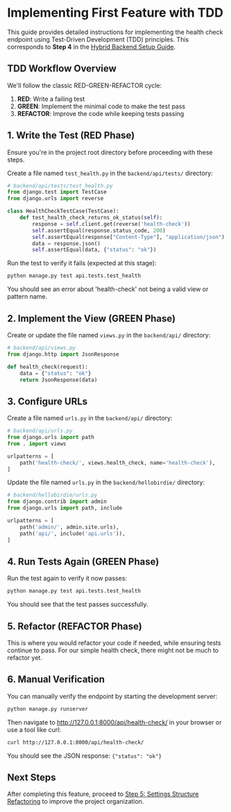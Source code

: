 # Implementing First Feature with TDD

This guide provides detailed instructions for implementing the health check endpoint using Test-Driven Development (TDD) principles. This corresponds to **Step 4** in the [Hybrid Backend Setup Guide](../hybrid-backend-setup-guide.md).

## TDD Workflow Overview

We'll follow the classic RED-GREEN-REFACTOR cycle:

1. **RED**: Write a failing test
2. **GREEN**: Implement the minimal code to make the test pass
3. **REFACTOR**: Improve the code while keeping tests passing

## 1. Write the Test (RED Phase)

Ensure you're in the project root directory before proceeding with these steps.

Create a file named `test_health.py` in the `backend/api/tests/` directory:

```python
# backend/api/tests/test_health.py
from django.test import TestCase
from django.urls import reverse

class HealthCheckTestCase(TestCase):
    def test_health_check_returns_ok_status(self):
        response = self.client.get(reverse('health-check'))
        self.assertEqual(response.status_code, 200)
        self.assertEqual(response["Content-Type"], "application/json")
        data = response.json()
        self.assertEqual(data, {"status": "ok"})
```

Run the test to verify it fails (expected at this stage):

```bash
python manage.py test api.tests.test_health
```

You should see an error about 'health-check' not being a valid view or pattern name.

## 2. Implement the View (GREEN Phase)

Create or update the file named `views.py` in the `backend/api/` directory:

```python
# backend/api/views.py
from django.http import JsonResponse

def health_check(request):
    data = {"status": "ok"}
    return JsonResponse(data)
```

## 3. Configure URLs

Create a file named `urls.py` in the `backend/api/` directory:

```python
# backend/api/urls.py
from django.urls import path
from . import views

urlpatterns = [
    path('health-check/', views.health_check, name='health-check'),
]
```

Update the file named `urls.py` in the `backend/hellobirdie/` directory:

```python
# backend/hellobirdie/urls.py
from django.contrib import admin
from django.urls import path, include

urlpatterns = [
    path('admin/', admin.site.urls),
    path('api/', include('api.urls')),
]
```

## 4. Run Tests Again (GREEN Phase)

Run the test again to verify it now passes:

```bash
python manage.py test api.tests.test_health
```

You should see that the test passes successfully.

## 5. Refactor (REFACTOR Phase)

This is where you would refactor your code if needed, while ensuring tests continue to pass. For our simple health check, there might not be much to refactor yet.

## 6. Manual Verification

You can manually verify the endpoint by starting the development server:

```bash
python manage.py runserver
```

Then navigate to http://127.0.0.1:8000/api/health-check/ in your browser or use a tool like curl:

```bash
curl http://127.0.0.1:8000/api/health-check/
```

You should see the JSON response: `{"status": "ok"}`

## Next Steps

After completing this feature, proceed to [Step 5: Settings Structure Refactoring](./step5-settings-structure-refactoring.md) to improve the project organization.
